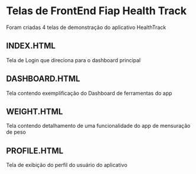 # Telas de FrontEnd Fiap Health Track

Foram criadas 4 telas de demonstração do aplicativo HealthTrack

## INDEX.HTML
Tela de Login que direciona para o dashboard principal

## DASHBOARD.HTML
Tela contendo exemplificação do Dashboard de ferramentas do app

## WEIGHT.HTML
Tela contendo detalhamento de uma funcionalidade do app de mensuração de peso

## PROFILE.HTML
Tela de exibição do perfil do usuário do aplicativo